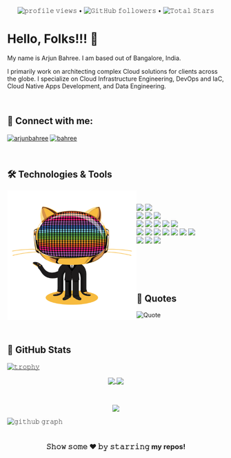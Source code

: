 <p align="center">
  <img src="https://gpvc.arturio.dev/bahreex" alt="𝚙𝚛𝚘𝚏𝚒𝚕𝚎 𝚟𝚒𝚎𝚠𝚜"> •  
  <img alt="𝙶𝚒𝚝𝙷𝚞𝚋 𝚏𝚘𝚕𝚕𝚘𝚠𝚎𝚛𝚜" src="https://img.shields.io/github/followers/bahreex?label=Followers&style=social"> •   
  <img src="https://img.shields.io/github/stars/bahreex?label=Stars" alt="𝚃𝚘𝚝𝚊𝚕 𝚂𝚝𝚊𝚛𝚜">
</p>


# Hello, Folks!!! 👋

My name is Arjun Bahree. I am based out of Bangalore, India.

I primarily work on architecting complex Cloud solutions for clients across the globe. I specialize on Cloud Infrastructure Engineering, DevOps and IaC, Cloud Native Apps Development, and Data Engineering.

<br/>

## 🤝 Connect with me:

<a href="https://twitter.com/arjunbahree" target="blank"><img align="center" src="https://raw.githubusercontent.com/rahuldkjain/github-profile-readme-generator/master/src/images/icons/Social/twitter.svg" alt="arjunbahree" height="30" width="40" /></a>
<a href="https://linkedin.com/in/bahree" target="blank"><img align="center" src="https://raw.githubusercontent.com/rahuldkjain/github-profile-readme-generator/master/src/images/icons/Social/linked-in-alt.svg" alt="bahree" height="30" width="40" /></a>

<br/>

## 🛠 Technologies & Tools

<a target="_blank"><img align="left" height="300" width="300" alt="𝙶𝙸𝙵" src="https://github.com/bahreex/bahreex/blob/main/gif/github-daftpunk.gif"></a>
<br/>

![](https://img.shields.io/badge/OS-Linux-informational?style=plastic&logo=linux&color=blue)
![](https://img.shields.io/badge/OS-Windows-informational?style=plastic&logo=windows&color=blue)
<br/>
![](https://img.shields.io/badge/Cloud-Microsoft_Azure-informational?style=plastic&logo=microsoft-azure&color=blue)
![](https://img.shields.io/badge/Cloud-Google_Cloud-informational?style=plastic&logo=google-cloud&color=blue)
![](https://img.shields.io/badge/Cloud-AWS-informational?style=plastic&logo=amazon&color=blue)
<br/>
![](https://img.shields.io/badge/Code-CSharp-informational?style=plastic&logo=csharp&color=blue)
![](https://img.shields.io/badge/Code-PowerShell-informational?style=plastic&logo=powershell&color=blue)
![](https://img.shields.io/badge/Code-Python-informational?style=plastic&logo=python&color=blue)
![](https://img.shields.io/badge/Code-Golang-informational?style=plastic&logo=go&color=blue)
![](https://img.shields.io/badge/Shell-Bash-informational?style=plastic&logo=gnu-bash&color=blue)
<br/>
![](https://img.shields.io/badge/Tools-Azure_DevOps-informational?style=plastic&logo=azure-devops&color=blue)
![](https://img.shields.io/badge/Tools-Gitlab-informational?style=plastic&logo=gitlab&color=blue)
![](https://img.shields.io/badge/Tools-Terraform-informational?style=plastic&logo=terraform&color=blue)
![](https://img.shields.io/badge/Tools-Pulumi-informational?style=plastic&logo=pulumi&color=blue)
![](https://img.shields.io/badge/Tools-Docker-informational?style=plastic&logo=docker&color=blue)
![](https://img.shields.io/badge/Tools-Kubernetes-informational?style=plastic&logo=kubernetes&color=blue)
![](https://img.shields.io/badge/Tools-Red_Hat_OpenShift-informational?style=plastic&logo=red-hat-open-shift&color=blue)
<br/>
![](https://img.shields.io/badge/Frameworks-DOTNET-informational?style=plastic&logo=dotnet&color=blue)
![](https://img.shields.io/badge/Frameworks-Flask-informational?style=plastic&logo=flask&color=blue)
![](https://img.shields.io/badge/Frameworks-Django-informational?style=plastic&logo=django&color=blue)

<br/>

<br/>

<br/>

<br/>

## 📔 Quotes

![Quote](https://github-readme-quotes.herokuapp.com/quote?theme=vision-friendly-dark&animation=grow_out_in&layout=default&font=Redressed)

<br/>

## 🔢 GitHub Stats
[![𝚝𝚛𝚘𝚙𝚑𝚢](https://github-profile-trophy.vercel.app/?username=bahreex&column=8&margin-w=15&margin-h=15&no-bg=true&no-frame=true&theme=juicyfresh)](https://github.com/bahreex)

<p align="center">
  <a href="https://github.com/bahreex">
    <img align="center" src="https://github-readme-stats.vercel.app/api?username=bahreex&show_icons=true&hide_border=true&title_color=94b4a4&amp&icon_color=FFFFFF&amp&text_color=FFFFFF&amp&bg_color=000000&count_private=true&include_all_commits=true"/>
  </a>
  <a href="https://github.com/bahreex">
    <img align="center" height="195px" src="https://github-readme-stats.vercel.app/api/top-langs/?username=bahreex&text_color=FFFFFF&bg_color=000000&title_color=94b4a4&langs_count=15&layout=compact&hide_border=true" />
  </a>
</p>
<br>

<p align="center">
  <a>
    <img align="center" src="https://github-readme-streak-stats.herokuapp.com/?user=bahreex&theme=dark&hide_border=true"/>
  </a>
</p>

![𝚐𝚒𝚝𝚑𝚞𝚋 𝚐𝚛𝚊𝚙𝚑](https://activity-graph.herokuapp.com/graph?username=bahreex&theme=react-dark&hide_border=true&area=true)

#

<div align="center">

### 𝚂𝚑𝚘𝚠 𝚜𝚘𝚖𝚎 ❤️ 𝚋𝚢 𝚜𝚝𝚊𝚛𝚛𝚒𝚗𝚐 my repos!

</div>

<!--
**bahreex/bahreex** is a ✨ _special_ ✨ repository because its `README.md` (this file) appears on your GitHub profile.

Here are some ideas to get you started:

- 🔭 I’m currently working on ...
- 🌱 I’m currently learning ...
- 👯 I’m looking to collaborate on ...
- 🤔 I’m looking for help with ...
- 💬 Ask me about ...
- 📫 How to reach me: ...
- 😄 Pronouns: ...
- ⚡ Fun fact: ...
-->
